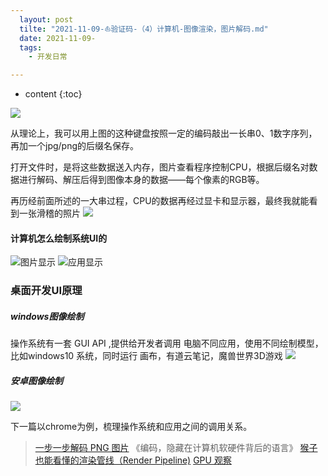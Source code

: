 ```yaml
---
  layout: post
  tilte: "2021-11-09-⛵︎验证码-（4）计算机-图像渲染，图片解码.md"
  date: 2021-11-09-
  tags: 
    - 开发日常

---
```



* content
{:toc}


![](https://upload-images.jianshu.io/upload_images/15312191-a5635d677ddbcf13.png?imageMogr2/auto-orient/strip%7CimageView2/2/w/1240)

从理论上，我可以用上图的这种键盘按照一定的编码敲出一长串0、1数字序列，再加一个jpg/png的后缀名保存。

打开文件时，是将这些数据送入内存，图片查看程序控制CPU，根据后缀名对数据进行解码、解压后得到图像本身的数据——每个像素的RGB等。

再历经前面所述的一大串过程，CPU的数据再经过显卡和显示器，最终我就能看到一张滑稽的照片
![](https://upload-images.jianshu.io/upload_images/15312191-06f06c6fd953fd7d.png?imageMogr2/auto-orient/strip%7CimageView2/2/w/1240)

#### 计算机怎么绘制系统UI的

![图片显示](https://upload-images.jianshu.io/upload_images/15312191-c847a4ffd6cc9dc2.png?imageMogr2/auto-orient/strip%7CimageView2/2/w/1240)
![应用显示](https://upload-images.jianshu.io/upload_images/15312191-d0fdb501edca0716.png?imageMogr2/auto-orient/strip%7CimageView2/2/w/1240)

### 桌面开发UI原理
##### windows图像绘制
操作系统有一套 GUI API ,提供给开发者调用
电脑不同应用，使用不同绘制模型，比如windows10 系统，同时运行 画布，有道云笔记，魔兽世界3D游戏
![](https://upload-images.jianshu.io/upload_images/15312191-a9ba87d41f00f53a.png?imageMogr2/auto-orient/strip%7CimageView2/2/w/1240)

##### 安卓图像绘制

![](https://upload-images.jianshu.io/upload_images/15312191-4d83c4a6aa27e6e4.png?imageMogr2/auto-orient/strip%7CimageView2/2/w/1240)

下一篇以chrome为例，梳理操作系统和应用之间的调用关系。

> [一步一步解码 PNG 图片](https://vivaxyblog.github.io/2019/12/07/decode-a-png-image-with-javascript-cn.html)
《编码，隐藏在计算机软硬件背后的语言》
[猴子也能看懂的渲染管线（Render Pipeline)](https://zhuanlan.zhihu.com/p/137780634)
[GPU 观察](https://www.gpuinsight.com/)
